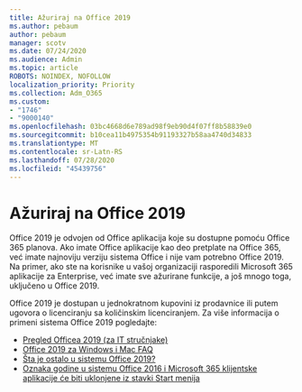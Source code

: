 ```yaml
---
title: Ažuriraj na Office 2019
ms.author: pebaum
author: pebaum
manager: scotv
ms.date: 07/24/2020
ms.audience: Admin
ms.topic: article
ROBOTS: NOINDEX, NOFOLLOW
localization_priority: Priority
ms.collection: Adm_O365
ms.custom:
- "1746"
- "9000140"
ms.openlocfilehash: 03bc4668d6e789ad98f9eb90d4f07ff8b58839e0
ms.sourcegitcommit: b10cea11b4975354b91193327b58aa4740d34833
ms.translationtype: MT
ms.contentlocale: sr-Latn-RS
ms.lasthandoff: 07/28/2020
ms.locfileid: "45439756"
---
```

# <a name="update-to-office-2019"></a>Ažuriraj na Office 2019

Office 2019 je odvojen od Office aplikacija koje su dostupne pomoću Office 365 planova. Ako imate Office aplikacije kao deo pretplate na Office 365, već imate najnoviju verziju sistema Office i nije vam potrebno Office 2019. Na primer, ako ste na korisnike u vašoj organizaciji rasporedili Microsoft 365 aplikacije za Enterprise, već imate sve ažurirane funkcije, a još mnogo toga, uključeno u Office 2019.

Office 2019 je dostupan u jednokratnom kupovini iz prodavnice ili putem ugovora o licenciranju sa količinskim licenciranjem. Za više informacija o primeni sistema Office 2019 pogledajte:  

- [Pregled Officea 2019 (za IT stručnjake)](https://docs.microsoft.com/deployoffice/office2019/overview)  
- [Office 2019 za Windows i Mac FAQ](https://support.microsoft.com/help/4133312)  
- [Šta je ostalo u sistemu Office 2019?](https://docs.microsoft.com/deployoffice/office2019/overview#whats-stayed-the-same-in-office-2019)  
- [Oznaka godine u sistemu Office 2016 i Microsoft 365 klijentske aplikacije će biti uklonjene iz stavki Start menija](https://support.office.com/article/8fe5e052-76d2-49de-af30-2e84ed3da907?wt.mc_id=Alchemy_ClientDIA)